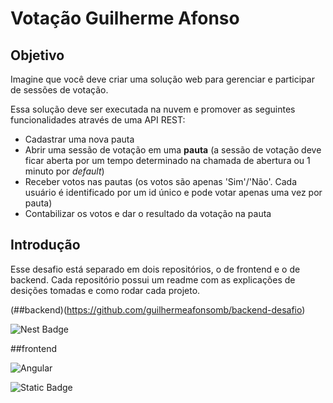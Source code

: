 # Votação Guilherme Afonso

## Objetivo

Imagine que você deve criar uma solução web para gerenciar e participar de sessões de votação.

Essa solução deve ser executada na nuvem e promover as seguintes funcionalidades através de uma API REST:

- Cadastrar uma nova pauta
- Abrir uma sessão de votação em uma **pauta** (a sessão de votação deve ficar aberta por um tempo determinado na chamada de abertura ou 1 minuto por *default*)
- Receber votos nas pautas (os votos são apenas 'Sim'/'Não'. Cada usuário é identificado por um id único e pode votar apenas uma vez por pauta)
- Contabilizar os votos e dar o resultado da votação na pauta

## Introdução

Esse desafio está separado em dois repositórios, o de frontend e o de backend.
Cada repositório possui um readme com as explicações de desições tomadas e como rodar cada projeto.

(##backend)(https://github.com/guilhermeafonsomb/backend-desafio)

![Nest Badge](https://img.shields.io/badge/-NestJs-ea2845?style=flat-square&logo=nestjs&logoColor=white)

##frontend

![Angular](https://img.shields.io/badge/-Angular-ff0000?style=flat-square&logo=angular)


<img alt="Static Badge" src="https://img.shields.io/badge/:badgeContent">
